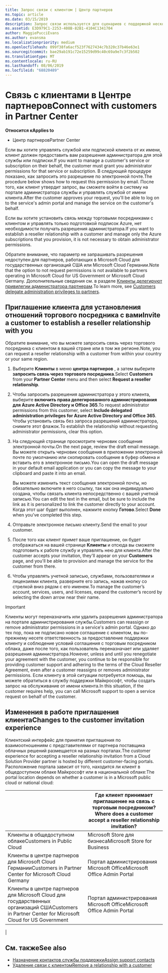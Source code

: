 ```yaml
---
title: Запрос связи с клиентом | Центр партнеров
ms.topic: article
ms.date: 03/15/2019
description: Запрос связи используется для сценариев с поддержкой нескольких партнеров и нескольких каналов. Он также используется, если клиент удаляет делегированные права администратора и вам нужно восстановить их для подготовки или поддержки клиента.
ms.assetid: E3D979C1-2253-408B-82B1-4104C1341704
author: MaggiePucciEvans
ms.author: evansma
ms.localizationpriority: medium
ms.openlocfilehash: 099f38fa6acf523f7627434c7b320c37b46e63e1
ms.sourcegitcommit: bae29ab191c72e15259d99c40c69a9e7c3f2b502
ms.translationtype: MT
ms.contentlocale: ru-RU
ms.lasthandoff: 08/06/2019
ms.locfileid: "68820489"
---
```

# <a name="connect-with-customers-in-partner-center"></a><span data-ttu-id="feeca-104">Связь с клиентами в Центре партнеров</span><span class="sxs-lookup"><span data-stu-id="feeca-104">Connect with customers in Partner Center</span></span>

<span data-ttu-id="feeca-105">**Относится к**</span><span class="sxs-lookup"><span data-stu-id="feeca-105">**Applies to**</span></span>

-  <span data-ttu-id="feeca-106">Центр партнеров</span><span class="sxs-lookup"><span data-stu-id="feeca-106">Partner Center</span></span>

<span data-ttu-id="feeca-107">Если вы хотите управлять службой или подпиской клиента от их имени, клиент должен предоставить вам разрешения администратора для этой службы или подписки.</span><span class="sxs-lookup"><span data-stu-id="feeca-107">If you want to manage a customer's service or subscription on their behalf, the customer must grant you administrator permissions for that service or subscription.</span></span> <span data-ttu-id="feeca-108">В следующей процедуре показано, как запросить это разрешение по электронной почте.</span><span class="sxs-lookup"><span data-stu-id="feeca-108">The procedure below shows how to request this permission by email.</span></span> <span data-ttu-id="feeca-109">После того, как клиент утвердит запрос, вы сможете войти в систему на портале администратора службы и управлять службой от имени клиента.</span><span class="sxs-lookup"><span data-stu-id="feeca-109">After the customer approves your request, you'll be able to log on to the service's admin portal and manage the service on the customer's behalf.</span></span>

<span data-ttu-id="feeca-110">Если вы хотите установить связь между торговыми посредниками с клиентом и управлять только подготовкой подписок Azure, нет необходимости получать разрешения администратора.</span><span class="sxs-lookup"><span data-stu-id="feeca-110">If you want to establish a reseller relationship with a customer and manage only the Azure subscriptions that you provision, it is not necessary to obtain administrator permissions.</span></span>

<span data-ttu-id="feeca-111">Обратите внимание, что параметр не запрашивать разрешения недоступен для партнеров, работающих в Microsoft Cloud для государственных организаций США или Microsoft Cloud Германии.</span><span class="sxs-lookup"><span data-stu-id="feeca-111">Note that the option to not request permissions is not available to partners operating in Microsoft Cloud for US Government or Microsoft Cloud Germany.</span></span> <span data-ttu-id="feeca-112">Дополнительные сведения см. в разделе [Клиенты делегируют привилегии администратора партнерам](https://docs.microsoft.com/partner-center/customers_revoke_admin_privileges).</span><span class="sxs-lookup"><span data-stu-id="feeca-112">To learn more, see [Customers delegate administration privileges to partners](https://docs.microsoft.com/partner-center/customers_revoke_admin_privileges).</span></span>


## <a name="invite-a-customer-to-establish-a-reseller-relationship-with-you"></a><span data-ttu-id="feeca-113">Приглашение клиента для установления отношений торгового посредника с вами</span><span class="sxs-lookup"><span data-stu-id="feeca-113">Invite a customer to establish a reseller relationship with you</span></span>

<span data-ttu-id="feeca-114">Обратите внимание, что вы можете запросить связь через торгового посредника с клиентом в вашей стране или в том же регионе.</span><span class="sxs-lookup"><span data-stu-id="feeca-114">Note, you can request a reseller relationship with a customer from within your country or your same region.</span></span>

1.  <span data-ttu-id="feeca-115">Выберите **Клиенты** в меню **центра партнеров** , а затем выберите **запросить связь через торгового посредника**.</span><span class="sxs-lookup"><span data-stu-id="feeca-115">Select **Customers** from your **Partner Center** menu and then select **Request a reseller relationship**.</span></span>

2.  <span data-ttu-id="feeca-116">Чтобы запросить разрешения администратора у этого клиента, выберите **включить права делегированного администрирования для Azure Active Directory и Office 365**.</span><span class="sxs-lookup"><span data-stu-id="feeca-116">To request administrator permissions from this customer, select **Include delegated administration privileges for Azure Active Directory and Office 365**.</span></span> <span data-ttu-id="feeca-117">Чтобы установить связь без запроса разрешений администратора, снимите этот флажок.</span><span class="sxs-lookup"><span data-stu-id="feeca-117">To establish the relationship without requesting administrator permissions, clear this option.</span></span> 

3.  <span data-ttu-id="feeca-118">На следующей странице просмотрите черновик сообщения электронной почты.</span><span class="sxs-lookup"><span data-stu-id="feeca-118">On the next page, review the draft email message.</span></span> <span data-ttu-id="feeca-119">Вы можете открыть черновик сообщения в приложении электронной почте по умолчанию или скопировать сообщение в буфер обмена и вставить его в электронное письмо.</span><span class="sxs-lookup"><span data-stu-id="feeca-119">You can open the draft message in your default email application or you can copy the message to your clipboard and paste it into an email.</span></span> 

    <span data-ttu-id="feeca-120">Вы можете изменить текст сообщения электронной почты, но обязательно включите в него ссылку, так как она индивидуально создана, чтобы связать клиента непосредственно с вашей учетной записью.</span><span class="sxs-lookup"><span data-stu-id="feeca-120">You can edit the text in the email, but be sure to include the link as it is personalized to link the customer directly to your account.</span></span> <span data-ttu-id="feeca-121">Когда этот шаг будет выполнен, нажмите кнопку **Готово**.</span><span class="sxs-lookup"><span data-stu-id="feeca-121">Select **Done** when you’ve completed this step.</span></span>

3.  <span data-ttu-id="feeca-122">Отправьте электронное письмо клиенту.</span><span class="sxs-lookup"><span data-stu-id="feeca-122">Send the email to your customer.</span></span>

5.  <span data-ttu-id="feeca-123">После того как клиент примет ваше приглашение, он будет отображаться на вашей странице **Клиенты** и отсюда вы сможете подготовить к работе службу и управлять нею для клиента.</span><span class="sxs-lookup"><span data-stu-id="feeca-123">After the customer accepts your invitation, they'll appear on your **Customers** page, and you'll be able to provision and manage the service for the customer from there.</span></span>

 
6.  <span data-ttu-id="feeca-124">Чтобы управлять учетной записью, службами, пользователями и лицензиями клиента, разверните его запись, нажав кнопку со стрелкой вниз рядом с его именем.</span><span class="sxs-lookup"><span data-stu-id="feeca-124">To manage the customer’s account, services, users, and licenses, expand the customer’s record by selecting the down arrow near their name.</span></span>


> [!IMPORTANT]  
> <span data-ttu-id="feeca-125">Клиенты могут переназначить или удалить разрешения администратора на портале администрирования службы.</span><span class="sxs-lookup"><span data-stu-id="feeca-125">Customers can reassign or remove administrator permissions in a service's admin portal.</span></span> <span data-ttu-id="feeca-126">Однако до тех пор, пока не подписано новое соглашение с клиентом, вы по-прежнему несете ответственность за предоставление поддержки клиенту и соблюдение условий соглашения с торговым посредником облака, даже после того, как пользователь переназначает или удаляет разрешения администратора.</span><span class="sxs-lookup"><span data-stu-id="feeca-126">However, unless and until you renegotiate your agreement with the customer, you continue to be responsible for providing customer support and adhering to the terms of the Cloud Reseller Agreement, even after a customer reassigns or removes administrator permissions.</span></span> <span data-ttu-id="feeca-127">Если клиенту в этой ситуации потребуется помощь, вы можете обратиться в службу поддержки Майкрософт, чтобы создать запрос на обслуживание от имени клиента.</span><span class="sxs-lookup"><span data-stu-id="feeca-127">In this situation, if the customer requires help, you can call Microsoft support to open a service request on behalf of the customer.</span></span>

## <a name="changes-to-the-customer-invitation-experience"></a><span data-ttu-id="feeca-128">Изменения в работе приглашения клиента</span><span class="sxs-lookup"><span data-stu-id="feeca-128">Changes to the customer invitation experience</span></span>

<span data-ttu-id="feeca-129">Клиентский интерфейс для принятия приглашения по взаимоотношениям с представителями от партнера поставщика облачных решений размещается на разных порталах.</span><span class="sxs-lookup"><span data-stu-id="feeca-129">The customer experience for accepting a reseller relationship invitation from a Cloud Solution Provider partner is hosted by different customer-facing portals.</span></span> <span data-ttu-id="feeca-130">Расположение портала зависит от того, находится ли клиент в общедоступном облаке Майкрософт или в национальной облаке:</span><span class="sxs-lookup"><span data-stu-id="feeca-130">The portal location depends on whether a customer is in a Microsoft public cloud or national cloud:</span></span> 

|  | <span data-ttu-id="feeca-131">Где клиент принимает приглашение на связь с торговым посредником?</span><span class="sxs-lookup"><span data-stu-id="feeca-131">Where does a customer accept a reseller relationship invitation?</span></span> |
|---------|---------
| <span data-ttu-id="feeca-132">Клиенты в общедоступном облаке</span><span class="sxs-lookup"><span data-stu-id="feeca-132">Customers in Public Cloud</span></span> | <span data-ttu-id="feeca-133">Microsoft Store для бизнеса</span><span class="sxs-lookup"><span data-stu-id="feeca-133">Microsoft Store for Business</span></span> |
| <span data-ttu-id="feeca-134">Клиенты в центре партнеров для Microsoft Cloud Германии</span><span class="sxs-lookup"><span data-stu-id="feeca-134">Customers in Partner Center for Microsoft Cloud Germany</span></span> | <span data-ttu-id="feeca-135">Портал администрирования Microsoft Office</span><span class="sxs-lookup"><span data-stu-id="feeca-135">Microsoft Office Admin Portal</span></span> |
| <span data-ttu-id="feeca-136">Клиенты в центре партнеров для Microsoft Cloud для государственных организаций США</span><span class="sxs-lookup"><span data-stu-id="feeca-136">Customers in Partner Center for Microsoft Cloud for US Government</span></span> | <span data-ttu-id="feeca-137">Портал администрирования Microsoft Office</span><span class="sxs-lookup"><span data-stu-id="feeca-137">Microsoft Office Admin Portal</span></span> |
|

## <a name="see-also"></a><span data-ttu-id="feeca-138">См. также</span><span class="sxs-lookup"><span data-stu-id="feeca-138">See also</span></span>

- [<span data-ttu-id="feeca-139">Назначение контактов службы поддержки</span><span class="sxs-lookup"><span data-stu-id="feeca-139">Assign support contacts</span></span>](assign-support-contacts.md)
- [<span data-ttu-id="feeca-140">Удаление связи с клиентом</span><span class="sxs-lookup"><span data-stu-id="feeca-140">Remove a relationship with a customer</span></span>](remove-a-relationship.md)
